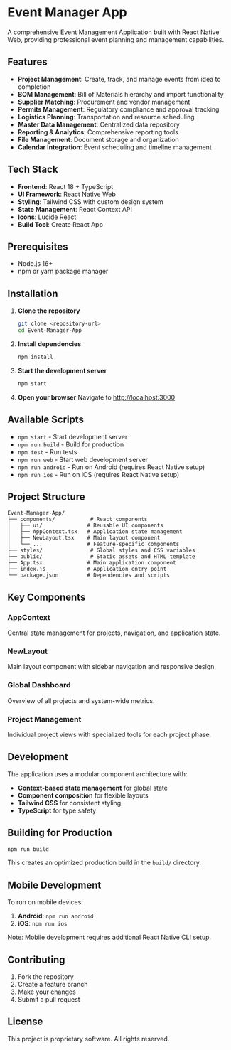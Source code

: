 # Event Manager App

A comprehensive Event Management Application built with React Native Web, providing professional event planning and management capabilities.

## Features

- **Project Management**: Create, track, and manage events from idea to completion
- **BOM Management**: Bill of Materials hierarchy and import functionality
- **Supplier Matching**: Procurement and vendor management
- **Permits Management**: Regulatory compliance and approval tracking
- **Logistics Planning**: Transportation and resource scheduling
- **Master Data Management**: Centralized data repository
- **Reporting & Analytics**: Comprehensive reporting tools
- **File Management**: Document storage and organization
- **Calendar Integration**: Event scheduling and timeline management

## Tech Stack

- **Frontend**: React 18 + TypeScript
- **UI Framework**: React Native Web
- **Styling**: Tailwind CSS with custom design system
- **State Management**: React Context API
- **Icons**: Lucide React
- **Build Tool**: Create React App

## Prerequisites

- Node.js 16+ 
- npm or yarn package manager

## Installation

1. **Clone the repository**
   ```bash
   git clone <repository-url>
   cd Event-Manager-App
   ```

2. **Install dependencies**
   ```bash
   npm install
   ```

3. **Start the development server**
   ```bash
   npm start
   ```

4. **Open your browser**
   Navigate to [http://localhost:3000](http://localhost:3000)

## Available Scripts

- `npm start` - Start development server
- `npm run build` - Build for production
- `npm test` - Run tests
- `npm run web` - Start web development server
- `npm run android` - Run on Android (requires React Native setup)
- `npm run ios` - Run on iOS (requires React Native setup)

## Project Structure

```
Event-Manager-App/
├── components/           # React components
│   ├── ui/              # Reusable UI components
│   ├── AppContext.tsx   # Application state management
│   ├── NewLayout.tsx    # Main layout component
│   └── ...              # Feature-specific components
├── styles/               # Global styles and CSS variables
├── public/               # Static assets and HTML template
├── App.tsx              # Main application component
├── index.js             # Application entry point
└── package.json         # Dependencies and scripts
```

## Key Components

### AppContext
Central state management for projects, navigation, and application state.

### NewLayout
Main layout component with sidebar navigation and responsive design.

### Global Dashboard
Overview of all projects and system-wide metrics.

### Project Management
Individual project views with specialized tools for each project phase.

## Development

The application uses a modular component architecture with:
- **Context-based state management** for global state
- **Component composition** for flexible layouts
- **Tailwind CSS** for consistent styling
- **TypeScript** for type safety

## Building for Production

```bash
npm run build
```

This creates an optimized production build in the `build/` directory.

## Mobile Development

To run on mobile devices:

1. **Android**: `npm run android`
2. **iOS**: `npm run ios`

Note: Mobile development requires additional React Native CLI setup.

## Contributing

1. Fork the repository
2. Create a feature branch
3. Make your changes
4. Submit a pull request

## License

This project is proprietary software. All rights reserved.
